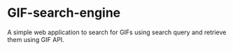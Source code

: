 # GIF-search-engine
A simple web application to search for GIFs using search query and retrieve them using GIF API.
